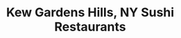 ---
layout: city
title: Kew Gardens Hills, NY Sushi Restaurants
permalink: /new-york/kew-gardens-hills/
stateAbbr: NY
stateName: New York
cityName: Kew Gardens Hills

---